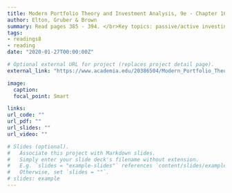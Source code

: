 ```yaml
---
title: Modern Portfolio Theory and Investment Analysis, 9e - Chapter 16
author: Elton, Gruber & Brown
summary: Read pages 385 - 394. </br>Key topics: passive/active investing, factor investing, statistical models </br><i>2014, Edwin Elton, Stephen Brown, William Goetzmann & Martin Gruber</i> 
tags:
- readings8
- reading
date: "2020-01-27T00:00:00Z"

# Optional external URL for project (replaces project detail page).
external_link: "https://www.academia.edu/20386504/Modern_Portfolio_Theory_and_Investment_Analysis_Edwin_J_Elton_Martin_J_Gruber_Stephen_J_Brow"

image:
  caption: 
  focal_point: Smart

links:
url_code: ""
url_pdf: ""
url_slides: ""
url_video: ""

# Slides (optional).
#   Associate this project with Markdown slides.
#   Simply enter your slide deck's filename without extension.
#   E.g. `slides = "example-slides"` references `content/slides/example-slides.md`.
#   Otherwise, set `slides = ""`.
# slides: example
---
```


